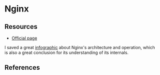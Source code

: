 Nginx
=====

Resources
---------

 - [Official page](http://nginx.org)


I saved a great [infographic][1] about Nginx's architecture and operation,
which is also a great conclusion for its understanding of its internals.



## References

[1]: nginx-infographic.png
